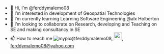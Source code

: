 - 👋 Hi, I’m @ferddymalemo08
- 👀 I’m interested in development of Geospatial Technologies
- 🌱 I’m currently learning Learning Software Engineering @alx Holberton
- 💞️ I’m looking to collaborate on Research, developing and Teaching on SE and making consultancy in SE
- 📫 How to reach me ![mypic](https://user-images.githubusercontent.com/113597785/199913926-ed111b30-cce2-4e91-a7ac-98029d48c9db.png)@ferddymalemo08, <img src=yahoo-mail-f-https://user-images.githubusercontent.com/113597785/199919533-aa32e976-603f-456e-be39-c1a72d77d608.jpg width="25" height="25">,  ferddymalemo08@yahoo.com
<!---
ferddymalemo08/ferddymalemo08 is a ✨ special ✨ repository because its `README.md` (this file) appears on your GitHub profile.
You can click the Preview link to take a look at your changes.
--->
